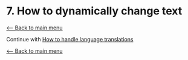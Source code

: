 # 7. How to dynamically change text
[<-- Back to main menu](README.md)





Continue with [How to handle language translations](08_How_to_handle_language_translations.md)

[<-- Back to main menu](README.md)